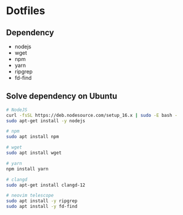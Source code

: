 # Dotfiles

## Dependency
* nodejs
* wget
* npm
* yarn
* ripgrep
* fd-find

## Solve dependency on Ubuntu

```bash
# NodeJS
curl -fsSL https://deb.nodesource.com/setup_16.x | sudo -E bash -
sudo apt-get install -y nodejs

# npm
sudo apt install npm

# wget 
sudo apt install wget

# yarn
npm install yarn

# clangd
sudo apt-get install clangd-12

# neovim telescope
sudo apt install -y ripgrep
sudo apt install -y fd-find
```

